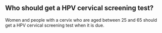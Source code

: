 ##  Who should get a HPV cervical screening test?

Women and people with a cervix who are aged between 25 and 65 should get a HPV
cervical screening test when it is due.
